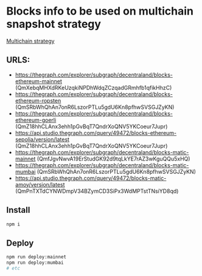 # Blocks info to be used on multichain snapshot strategy

[Multichain strategy](https://github.com/snapshot-labs/snapshot.js/tree/master/src/strategies/multichain)

## URLS:

- https://thegraph.com/explorer/subgraph/decentraland/blocks-ethereum-mainnet (QmXebqMHXdRKeUzqkiNPDhWdqZCzqadGRmhfb1qfikHhzC)
- https://thegraph.com/explorer/subgraph/decentraland/blocks-ethereum-ropsten (QmSRbWhQhAn7onR6LszorPTLu5gdU6Kn8pfhwSVSGJZyKN)
- https://thegraph.com/explorer/subgraph/decentraland/blocks-ethereum-goerli (QmZ18hhCLAnx3ehh1pGvBqT7QndrXoQNV5YKCoeur7Jupr)
- https://api.studio.thegraph.com/query/49472/blocks-ethereum-sepolia/version/latest (QmZ18hhCLAnx3ehh1pGvBqT7QndrXoQNV5YKCoeur7Jupr)
- https://thegraph.com/explorer/subgraph/decentraland/blocks-matic-mainnet (QmfJgvNwvA19ErStudGK92d9tqLkYE7rAZ3wKguQQu5xHQ)
- https://thegraph.com/explorer/subgraph/decentraland/blocks-matic-mumbai (QmSRbWhQhAn7onR6LszorPTLu5gdU6Kn8pfhwSVSGJZyKN)
- https://api.studio.thegraph.com/query/49472/blocks-matic-amoy/version/latest (QmPnTXTdCYNWDmpV34BZymCD3SiPx3WdMPTstTNsiYD8qd)

## Install

```bash
npm i
```

## Deploy

```bash
npm run deploy:mainnet
npm run deploy:mumbai
# etc
```
